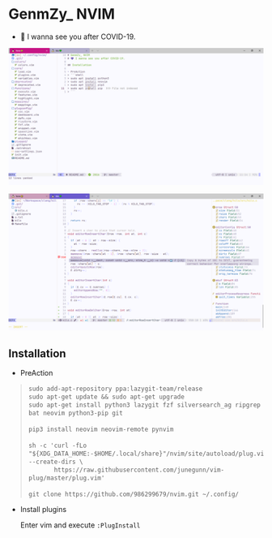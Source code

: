 # GenmZy_ NVIM

- 💜 I wanna see you after COVID-19.

![image-20200822191417615](https://github.com/986299679/pictures/blob/master/image-20200822191417615.png)

![image-20200822191441192](https://github.com/986299679/pictures/blob/master/image-20200822191441192.png)



## Installation

- PreAction
> ```shell
> sudo add-apt-repository ppa:lazygit-team/release
> sudo apt-get update && sudo apt-get upgrade
> sudo apt-get install python3 lazygit fzf silversearch_ag ripgrep bat neovim python3-pip git
>
> pip3 install neovim neovim-remote pynvim
>
> sh -c 'curl -fLo "${XDG_DATA_HOME:-$HOME/.local/share}"/nvim/site/autoload/plug.vim --create-dirs \
>        https://raw.githubusercontent.com/junegunn/vim-plug/master/plug.vim'
>
> git clone https://github.com/986299679/nvim.git ~/.config/
> ```

- Install plugins

  Enter vim and execute `:PlugInstall` 
